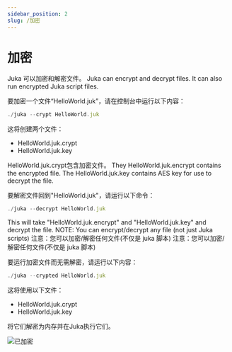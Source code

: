 ```yaml
---
sidebar_position: 2
slug: /加密
---
```


# 加密
Juka 可以加密和解密文件。 Juka can encrypt and decrypt files. It can also run encrypted Juka script files.

要加密一个文件“HelloWorld.juk”，请在控制台中运行以下内容：

```jsx
./juka --crypt HelloWorld.juk
```

这将创建两个文件：
- HelloWorld.juk.crypt
- HelloWorld.juk.key

HelloWorld.juk.crypt包含加密文件。 They HelloWorld.juk.encrypt contains the encrypted file. The HelloWorld.juk.key contains AES key for use to decrypt the file.


要解密文件回到"HelloWorld.juk"，请运行以下命令：

```jsx
./juka --decrypt HelloWorld.juk
```

This will take "HelloWorld.juk.encrypt" and "HelloWorld.juk.key" and decrypt the file. NOTE: You can encrypt/decrypt any file (not just Juka scripts) 注意：您可以加密/解密任何文件(不仅是 juka 脚本) 注意：您可以加密/解密任何文件(不仅是 juka 脚本)

要运行加密文件而无需解密，请运行以下内容：

```jsx
./juka --crypted HelloWorld.juk
```

这将使用以下文件：
- HelloWorld.juk.crypt
- HelloWorld.juk.key

将它们解密为内存并在Juka执行它们。


![已加密](/img/encrypted.png)

